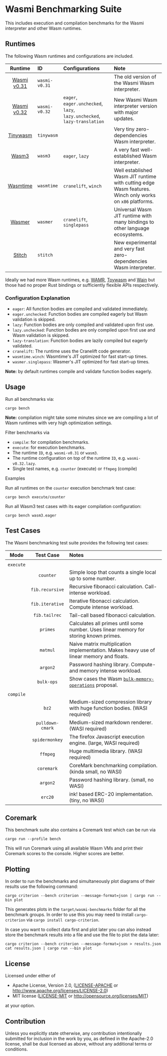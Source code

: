 # Wasmi Benchmarking Suite

This includes execution and compilation benchmarks for the Wasmi interpreter and other Wasm runtimes.

## Runtimes

The following Wasm runtimes and configurations are included.

| Runtime | ID | Configurations | Note |
|:-------:|:---------------|:-----|:---|
| [Wasmi v0.31] | `wasmi-v0.31` | | The old version of the Wasmi Wasm interpreter. |
| [Wasmi v0.32] | `wasmi-v0.32` | `eager`, `eager.unchecked`, `lazy`, `lazy.unchecked`, `lazy-translation` | New Wasmi Wasm interpreter version with major updates. |
| [Tinywasm] | `tinywasm` | | Very tiny zero-dependencies Wasm interpreter. |
| [Wasm3] | `wasm3` | `eager`, `lazy` | A very fast well-established Wasm interpreter. |
| [Wasmtime] | `wasmtime` | `cranelift`, `winch` | Well established Wasm JIT runtime with cutting edge Wasm features. Winch only works on `x86` platforms. |
| [Wasmer] | `wasmer` | `cranelift`, `singlepass` | Universal Wasm JIT runtime with many bindings to other language ecosystems. |
| [Stitch] | `stitch` | | New experimental and very fast zero-dependencies Wasm interpreter. |

Ideally we had more Wasm runtimes, e.g. [WAMR], [Toywasm] and [Wain] but those had no proper Rust bindings or sufficiently flexible APIs respectively.

[Wasmi v0.31]: https://github.com/wasmi-labs/wasmi/tree/v0.31.2
[Wasmi v0.32]: https://github.com/wasmi-labs/wasmi
[WAMR]: https://github.com/bytecodealliance/wasm-micro-runtime
[Toywasm]: https://github.com/yamt/toywasm
[Wain]: https://github.com/rhysd/wain
[Tinywasm]: https://github.com/explodingcamera/tinywasm
[Wasm3]: https://github.com/wasm3/wasm3
[Wasmtime]: https://github.com/bytecodealliance/wasmtime
[Wasmer]: https://github.com/wasmerio/wasmer
[Stitch]: https://github.com/makepad/stitch

### Configuration Explanation

- `eager`: All function bodies are compiled and validated immediately.
- `eager.unchecked`: Function bodies are compiled eagerly but Wasm validation is skipped.
- `lazy`: Function bodies are only compiled and validated upon first use.
- `lazy.unchecked`: Function bodies are only compiled upon first use and Wasm validation is skipped.
- `lazy-translation`: Function bodies are lazily compiled but eagerly validated.
- `cranelift`: The runtime uses the Cranelift code generator.
- `wasmtime.winch`: Wasmtime's JIT optimized for fast start-up times.
- `wasmer.singlepass`: Wasmer's JIT optimized for fast start-up times.

**Note:** by default runtimes compile and validate function bodies eagerly.

## Usage

Run all benchmarks via:

```
cargo bench
```

**Note:** compilation might take some minutes since we are compiling a lot of Wasm runtimes with very high optimization settings.

Filter benchmarks via

- `compile`: for compilation benchmarks.
- `execute`: for execution benchmarks.
- The runtime `ID`, e.g. `wasmi-v0.31` or `wasm3`.
- The runtime configuration on top of the runtime `ID`, e.g. `wasmi-v0.32.lazy`.
- Single test names, e.g. `counter` (execute) or `ffmpeg` (compile)

Examples

Run all runtimes on the `counter` execution benchmark test case:

```
cargo bench execute/counter
```

Run all Wasm3 test cases with its eager compilation configuration:

```
cargo bench wasm3.eager
```

## Test Cases

The Wasmi benchmarking test suite provides the following test cases:

| Mode | Test Case | Notes |
|:----:|:---------:|:------|
| | | |
| `execute` | | |
| | `counter` | Simple loop that counts a single local up to some number. |
| | `fib.recursive` | Recursive fibonacci calculation. Call-intense workload. |
| | `fib.iterative` | Iterative fibonacci calculation. Compute intense workload. |
| | `fib.tailrec` | Tail-call based fibonacci calculation. |
| | `primes` | Calculates all primes until some number. Uses linear memory for storing known primes. |
| | `matmul` | Naive matrix multiplication implementation. Makes heavy use of linear memory and floats. |
| | `argon2` | Password hashing library. Compute- and memory intense workload. |
| | `bulk-ops` | Show cases the Wasm [`bulk-memory-operations`] proposal. |
| | | |
| `compile` | | |
| | `bz2` | Medium-sized compression library with huge function bodies. (WASI required) |
| | `pulldown-cmark` | Medium-sized markdown renderer. (WASI required) |
| | `spidermonkey` | The firefox Javascript execution engine. (large, WASI required) |
| | `ffmpeg` | Huge multimedia library. (WASI required) |
| | `coremark` | CoreMark benchmarking compilation. (kinda small, no WASI) |
| | `argon2` | Password hashing library. (small, no WASI) |
| | `erc20` | ink! based ERC-20 implementation. (tiny, no WASI) |

[`bulk-memory-operations`]: https://github.com/WebAssembly/bulk-memory-operations

## Coremark

This benchmark suite also contains a Coremark test which can be run via

```
cargo run --profile bench
```

This will run Coremark using all available Wasm VMs and print their 
Coremark scores to the console. Higher scores are better.

## Plotting

In order to run the benchmarks and simultaneously plot diagrams of their results use the following command:

```
cargo criterion --bench criterion --message-format=json | cargo run --bin plot
```

This generates plots in the `target/wasmi-benchmarks` folder for all the benchmark groups.
In order to use this you may need to install `cargo-criterion` via `cargo install cargo-criterion`.

In case you want to collect data first and plot later you can also instead store
the benchmark results into a file and use the file to plot the data later:

```
cargo criterion --bench criterion --message-format=json > results.json
cat results.json | cargo run --bin plot
```

## License

Licensed under either of

  * Apache License, Version 2.0, ([LICENSE-APACHE](LICENSE-APACHE) or <http://www.apache.org/licenses/LICENSE-2.0>)
  * MIT license ([LICENSE-MIT](LICENSE-MIT) or <http://opensource.org/licenses/MIT>)

at your option.

## Contribution

Unless you explicitly state otherwise, any contribution intentionally submitted for inclusion in the work by you, as defined in the Apache-2.0 license, shall be dual licensed as above, without any additional terms or conditions.
